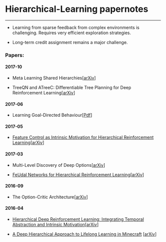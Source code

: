 # Hierarchical-Learning papernotes
---


  - Learning from sparse feedback from complex environments is challenging. Requires very efficient exploration strategies.

  - Long-term credit assignment remains a major challenge.

### Papers:

#### 2017-10
- Meta Learning Shared Hierarchies[[arXiv](https://arxiv.org/abs/1710.09767)]

- TreeQN and ATreeC: Differentiable Tree Planning for Deep Reinforcement Learning[[arXiv](https://arxiv.org/abs/1710.11417)]

#### 2017-06
- Learning Goal-Directed Behaviour[[Pdf](http://kth.diva-portal.org/smash/get/diva2:1136420/FULLTEXT01.pdf)]

#### 2017-05
- [Feature Control as Intrinsic Motivation for Hierarchical Reinforcement Learning](./FeatureControlasIntrinsicMotivation.md)[[arXiv](https://arxiv.org/abs/1705.06769)]

#### 2017-03
- Multi-Level Discovery of Deep Options[[arXiv](https://arxiv.org/abs/1703.08294)]

- [FeUdal Networks for Hierarchical Reinforcement Learning](./FeUdal.md)[[arXiv](https://arxiv.org/abs/1703.01161)]

#### 2016-09
- The Option-Critic Architecture[[arXiv](https://arxiv.org/abs/1609.05140)]

#### 2016-04
- [Hierarchical Deep Reinforcement Learning: Integrating Temporal Abstraction and Intrinsic Motivation](./HierarchicalDeepReinforcementLearningIntegratingTemporalAbstractionIntrinsicMotivation.md)[[arXiv](https://arxiv.org/abs/1604.06057)]

- [A Deep Hierarchical Approach to Lifelong Learning in Minecraft](./Lifelong_Minecraft.md) [[arXiv](https://arxiv.org/abs/1604.07255)]

